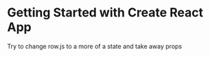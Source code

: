 # Getting Started with Create React App

Try to change row.js to a more of a state and take away props

